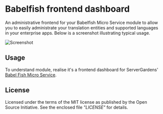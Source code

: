 # Babelfish frontend dashboard

An administrative frontend for your Babelfish Micro Service module to
allow you to easily administrate your translation entities and supported languages in your enterprise apps.
Below is a screenshot illustrating typical usage.

![Screenshot](https://servergardens.com/wp-content/uploads/2021/08/babelfish-screenshot.png)

## Usage

To understand module, realise it's a frontend dashboard for
ServerGardens' [Babel Fish Micro Service](https://servergardens.com/services/).

## License

Licensed under the terms of the MIT license as published by the Open Source Initiative.
See the enclosed file _"LICENSE"_ for details.
